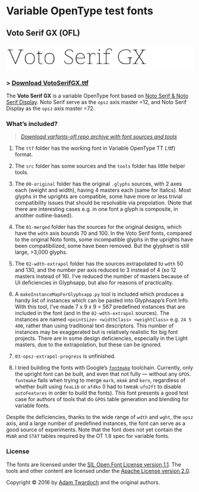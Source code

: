 # Variable OpenType test fonts

## Voto Serif GX (OFL)

![Voto Serif GX](./doc/VotoSerifGX-OFL.gif)

### > [Download VotoSerifGX.ttf ](https://github.com/twardoch/varfonts-ofl/blob/master/VotoSerifGX-OFL/ttf/VotoSerifGX.ttf?raw=true)

The **Voto Serif GX** is a variable OpenType font based on [Noto Serif & Noto Serif Display](https://github.com/googlei18n/noto-source). Noto Serif serve as the `opsz` axis master =12, and Noto Serif Display as the `opsz` axis master =72.

### What’s included?

> *[Download varfonts-ofl repo archive with font sources and tools ](https://github.com/twardoch/varfonts-ofl/archive/master.zip)*

1. The `ttf` folder has the working font in Variable OpenType TT (.ttf) format.

2. The `src` folder has some sources and the `tools` folder has little helper tools.

3. The `00-original` folder has the original `.glyphs` sources, with 2 axes each (weight and width), having 4 masters each (same for Italics). Most glyphs in the uprights are compatible, some have more or less trivial compatibility issues that should be resolvable via prepolation. (Note that there are interesting cases e.g. in one font a glyph is composite, in another outline-based).

4. The `01-merged` folder has the sources for the original designs, which have the `wdth` axis bounds 70 and 100. In the Voto Serif fonts, compared to the original Noto fonts, some incompatible glyphs in the uprights have been compatibilized, some have been removed. But the glyphset is still large, >3,000 glyphs.

5. The `02-wdth-extrapol` folder has the sources extrapolated to `wdth` 50 and 130, and the number per axis reduced to 3 instead of 4 (so 12 masters instead of 16). I’ve reduced the number of masters because of UI deficiencies in Glyphsapp, but also for reasons of practicality.

6. A `makeInstanceMapForGlyphsapp.py` tool is included which produces a handy list of instances which can be pasted into Glyphsapp’s Font Info. With this tool, I’ve made 7 x 9 x 9 = 567 predefined instances that are included in the font (and in the `02-wdth-extrapol` sources). The instances are named `<pointSize> <widthClass> <weightClass>` e.g. `24 5 400`, rather than using traditional text descriptors. This number of instances may be exaggerated but is relatively realistic for big font projects. There are in some design deficiencies, especially in the Light masters, due to the extrapolation, but these can be ignored.

7. `03-opsz-extrapol-progress` is unfinished.

8. I tried building the fonts with Google’s [`fontmake`](https://github.com/googlei18n/fontmake/) toolchain. Currently, only the upright font can be built, and even that not fully — without any `GPOS`. `fontmake` fails when trying to merge `mark`, `mkmk` and `kern`, regardless of whether built using `feaLib` or `afdko` (I had to tweak `ufo2ft` to disable `autoFeatures` in order to build the fonts). This font presents a good test case for authors of tools that do `GPOS` table generation and blending for variable fonts.

Despite the deficiencies, thanks to the wide range of `wdth` and `wght`, the `opsz` axis, and a large number of predefined instances, the font can serve as a good source of experiments. Note that the font does not yet contain the `MVAR` and `STAT` tables required by the OT 1.8 spec for variable fonts. 

### License

The fonts are licensed under the [SIL Open Font License version 1.1](./fonts.LICENSE). The tools and other content are licensed under the [Apache License version 2.0](./other.LICENSE).

Copyright © 2016 by [Adam Twardoch](https://github.com/twardoch/) and the original authors.
